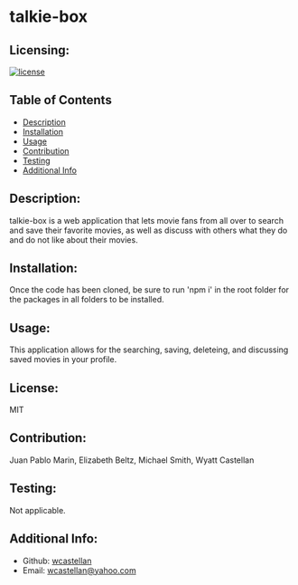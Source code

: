 # talkie-box

  ## Licensing:
  [![license](https://img.shields.io/badge/license-MIT-green)](https://shields.io)

  ## Table of Contents
  - [Description](#description)
  - [Installation](#installation)
  - [Usage](#usage)
  - [Contribution](#contribution)
  - [Testing](#testing)
  - [Additional Info](#additional-info)

  ## Description:
  talkie-box is a web application that lets movie fans from all over to search and save their favorite movies, as well as discuss with others what they do and do not like about their movies.

  ## Installation:
  Once the code has been cloned, be sure to run 'npm i' in the root folder for the packages in all folders to be installed.

  ## Usage:
  This application allows for the searching, saving, deleteing, and discussing saved movies in your profile.

  ## License:
  MIT

  ## Contribution:
  Juan Pablo Marin, Elizabeth Beltz, Michael Smith, Wyatt Castellan

  ## Testing:
  Not applicable.

  ## Additional Info:
  - Github: [wcastellan](https://github.com/wcastellan)
  - Email: wcastellan@yahoo.com 